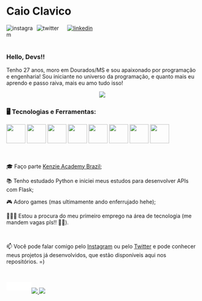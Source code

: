 <div dsplay="inline-block">
 
 <h1 align="left">Caio Clavico</h1>
 <a href="https://www.instagram.com/caioclavico/">
    <img align="left" width="80px" src="https://i.ibb.co/2vvjxfX/instagram.png" alt="instagram" style="vertical-align:top;">
  </a> 
  <a href="https://twitter.com/caioclavico">
    <img align="left" width="80px" src="https://i.ibb.co/5jJysFG/twitter.png" alt="twitter" style="vertical-align:top;">
  </a>
  <a href="https://www.linkedin.com/in/caioclavico">
    <img width="80px" src="https://i.ibb.co/FXVRkSt/linkedin.png" alt="linkedin" style="vertical-align:top;">
  </a>
</div>




</br>
</br>

### Hello, Devs!!

Tenho 27 anos, moro em Dourados/MS e sou apaixonado por programação e engenharia! Sou iniciante no universo da programação, e quanto mais eu aprendo e passo raiva, mais eu amo tudo isso!

<p align="center">
  <img src="https://super.abril.com.br/wp-content/uploads/2016/09/super_imggato_digitando_0.gif" width="350">
</p>

### 🖥️ Tecnologias e Ferramentas:
<div>
  <img src="https://cdn.jsdelivr.net/gh/devicons/devicon/icons/html5/html5-original-wordmark.svg" width="50" height="50"/>
  <img src="https://cdn.jsdelivr.net/gh/devicons/devicon/icons/css3/css3-original-wordmark.svg" width="50" height="50"/>
  <img src="https://cdn.jsdelivr.net/gh/devicons/devicon/icons/git/git-original.svg" width="50" height="50"/>
  <img src="https://cdn.jsdelivr.net/gh/devicons/devicon/icons/github/github-original.svg" width="50" height="50"/>
  <img src="https://cdn.jsdelivr.net/gh/devicons/devicon/icons/javascript/javascript-original.svg" width="50" height="50"/>
  <img src="https://cdn.jsdelivr.net/gh/devicons/devicon/icons/react/react-original-wordmark.svg" width="50" height="50"/>
  <img src="https://cdn.jsdelivr.net/gh/devicons/devicon/icons/python/python-original-wordmark.svg" width="50" height="50"/>
  <img src="https://cdn.jsdelivr.net/gh/devicons/devicon/icons/flask/flask-original-wordmark.svg" width="50" height="50"/>
</div>


</br>
</br>
<div display="inline-block">
 <p align="left">🎓 Faço parte <a href="https://kenzie.com.br/">Kenzie Academy Brazil</a>;</p>
 <p align="left">📚 Tenho estudado Python e iniciei meus estudos para desenvolver APIs com Flask;</p>
 <p align="left">🎮 Adoro games (mas ultimamente ando enferrujado hehe);</p>
 <p align="left">👨🏻‍💻 Estou a procura do meu primeiro emprego na área de tecnologia (me mandem vagas pls!! 🙏🏻).</p>
</div>


</br>

📫 Você pode falar comigo pelo [Instagram](https://www.instagram.com/caioclavico) ou pelo [Twitter](https://twitter.com/caioclavico) e pode conhecer meus projetos já desenvolvidos, que estão disponíveis aqui nos repositórios. =)

</br>

<a href="https://www.instagram.com/caioclavico" target="_blank"><img align="left" alt="Instagram" width="22px" src="https://github.com/Aakarsh-B/trying-repos/blob/master/insta.svg" />
<a href="https://twitter.com/caioclavico" target="_blank"><img align="left" alt="Twitter" width="22px" src="https://github.com/Aakarsh-B/trying-repos/blob/master/twitter.svg" />
<a href="https://www.linkedin.com/in/caioclavico" target="_blank"><img align="left" alt="LinkedIn" width="22px" src="https://github.com/Aakarsh-B/trying-repos/blob/master/linkedin.svg" />

##
<div>
 <a href="https://github.com/caioclavico">
   <img height="180em" src="https://github-readme-stats-eight-theta.vercel.app/api?username=caioclavico&show_icons=true&theme=algolia&include_all_commits=true&count_private=true"/>
   <img height="180em" src="https://github-readme-stats-eight-theta.vercel.app/api/top-langs/?username=caioclavico&layout=compact&langs_count=8&theme=algolia"/>
 </a>
</div>
